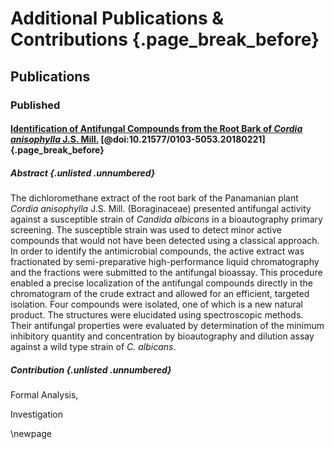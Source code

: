 # Additional Publications & Contributions {.page_break_before}

## Publications

### Published

#### [Identification of Antifungal Compounds from the Root Bark of *Cordia anisophylla* J.S. Mill.](https://doi.org/10.21577/0103-5053.20180221) [@doi:10.21577/0103-5053.20180221] {.page_break_before}

##### Abstract {.unlisted .unnumbered}

The dichloromethane extract of the root bark of the Panamanian plant *Cordia anisophylla* J.S. Mill. (Boraginaceae) presented antifungal activity against a susceptible strain of *Candida albicans* in a bioautography primary screening.
The susceptible strain was used to detect minor active compounds that would not have been detected using a classical approach.
In order to identify the antimicrobial compounds, the active extract was fractionated by semi-preparative high-performance liquid chromatography and the fractions were submitted to the antifungal bioassay.
This procedure enabled a precise localization of the antifungal compounds directly in the chromatogram of the crude extract and allowed for an efficient, targeted isolation.
Four compounds were isolated, one of which is a new natural product.
The structures were elucidated using spectroscopic methods.
Their antifungal properties were evaluated by determination of the minimum inhibitory quantity and concentration by bioautography and dilution assay against a wild type strain of *C. albicans*.

##### Contribution {.unlisted .unnumbered}

<!-- Conceptualization, -->
<!-- Data curation, -->
Formal Analysis,
<!-- Funding acquisition, -->
Investigation
<!-- Methodology, -->
<!-- Project administration, -->
<!-- Resources, -->
<!-- Software, -->
<!-- Supervision, -->
<!-- Validation, -->
<!-- Visualization, -->
<!-- Writing – original draft, -->
<!-- Writing – review & editing, -->

\newpage